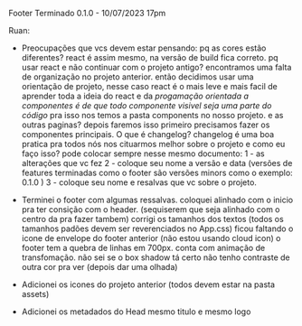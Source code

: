 
Footer Terminado 0.1.0 - 10/07/2023 17pm

Ruan:

- Preocupações que vcs devem estar pensando:
    pq as cores estão diferentes? react é assim mesmo, na versão de build fica correto.
    pq usar react e não continuar com o projeto antigo? encontramos uma falta de organização no projeto anterior.
        então decidimos usar uma orientação de projeto, nesse caso react é o mais leve e mais facil de aprender
        toda a ideia do react e da *progamação orientada a componentes é de que todo componente visivel seja uma parte do código*
        pra isso nos temos a pasta components no nosso projeto.
    e as outras paginas? depois faremos isso primeiro precisamos fazer os componentes principais.
    O que é changelog? changelog é uma boa pratica pra todos nós nos cituarmos melhor sobre o projeto 
        e como eu faço isso? pode colocar sempre nesse mesmo documento: 
            1 - as alterações que vc fez
            2 - coloque seu nome a versão e data (versões de features terminadas como o footer são versões minors como o exemplo: 0.1.0 )
            3 - coloque seu nome e resalvas que vc sobre o projeto.

- Terminei o footer com algumas ressalvas.
    coloquei alinhado com o inicio pra ter consição com o header. (sequiserem que seja alinhado com o centro da pra fazer tambem)
    corrigi os tamanhos dos textos (todos os tamanhos padões devem ser reverenciados no App.css)
    ficou faltando o icone de envelope do footer anterior (não estou usando cloud icon)
    o footer tem a quebra de linhas em 700px. conta com animação de transfomação.
    não sei se o box shadow tá certo não tenho contraste de outra cor pra ver (depois dar uma olhada)

- Adicionei os icones do projeto anterior (todos devem estar na pasta assets)

- Adicionei os metadados do Head 
    mesmo titulo e mesmo logo


